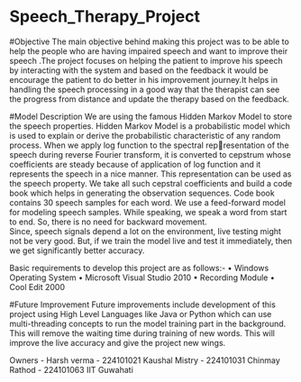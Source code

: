 # Speech_Therapy_Project
#Objective
The main objective behind making this project was to be able to help the people who
are having impaired speech and want to improve their speech .The project focuses on helping the patient to improve his speech by interacting with the system and
based on the feedback it would be encourage the patient to do better in his improvement journey.It helps in handling the speech processing in a good way that the therapist can see the progress from distance and update the therapy based on the feedback.

#Model Description
We are using the famous Hidden Markov Model to store the speech properties. Hidden Markov Model is a probabilistic model which is used to explain or derive the probabilistic characteristic of any random process. When we apply log function to the spectral rep￾resentation of the speech during reverse Fourier transform, it is converted to cepstrum whose coefficients are steady because of application of log function and it represents the speech in a nice manner. This representation can be used as the speech property. We take all such cepstral coefficients and build a code book which helps in generating the observation sequences. Code book contains 30 speech samples for each word. We use a feed-forward model for modeling speech samples. While speaking, we speak a word from start to end. So, there is no need for backward movement.   
Since, speech signals depend a lot on 
the environment, live testing might not be very good. But, if we train the model live and
test it immediately, then we get significantly better accuracy.

Basic requirements to develop this project are as follows:-
• Windows Operating System
• Microsoft Visual Studio 2010
• Recording Module
• Cool Edit 2000

#Future Improvement
Future improvements include development of this project using High Level
Languages like Java or Python which can use multi-threading concepts to run the model
training part in the background. This will remove the waiting time during training of
new words. This will improve the live accuracy and give the project new wings.

Owners - 
Harsh verma - 224101021
Kaushal Mistry - 224101031
Chinmay Rathod - 224101063
IIT Guwahati
